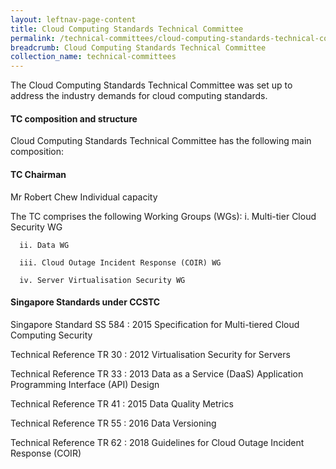 ```yaml
---
layout: leftnav-page-content
title: Cloud Computing Standards Technical Committee
permalink: /technical-committees/cloud-computing-standards-technical-committee/
breadcrumb: Cloud Computing Standards Technical Committee
collection_name: technical-committees
---
```


The Cloud Computing Standards Technical Committee was set up to address the industry demands for cloud computing standards.

#### TC composition and structure
Cloud Computing Standards Technical Committee has the following main composition:

#### TC Chairman

Mr Robert Chew
Individual capacity

The TC comprises the following Working Groups (WGs):
      i. Multi-tier Cloud Security WG

      ii. Data WG

      iii. Cloud Outage Incident Response (COIR) WG

      iv. Server Virtualisation Security WG


#### Singapore Standards under CCSTC

Singapore Standard SS 584 : 2015	Specification for Multi-tiered Cloud Computing Security

Technical Reference TR 30 : 2012	Virtualisation Security for Servers

Technical Reference TR 33 : 2013	Data as a Service (DaaS) Application Programming Interface (API) Design

Technical Reference TR 41 : 2015	Data Quality Metrics

Technical Reference TR 55 : 2016	Data Versioning

Technical Reference TR 62 : 2018	Guidelines for Cloud Outage Incident Response (COIR)
